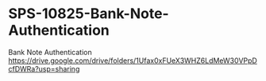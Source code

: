 # SPS-10825-Bank-Note-Authentication
Bank Note Authentication
https://drive.google.com/drive/folders/1Ufax0xFUeX3WHZ6LdMeW30VPpDcfDWRa?usp=sharing

